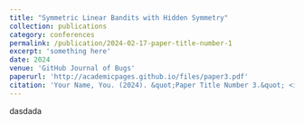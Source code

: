 ```yaml
---
title: "Symmetric Linear Bandits with Hidden Symmetry"
collection: publications
category: conferences
permalink: /publication/2024-02-17-paper-title-number-1
excerpt: 'something here'
date: 2024
venue: 'GitHub Journal of Bugs'
paperurl: 'http://academicpages.github.io/files/paper3.pdf'
citation: 'Your Name, You. (2024). &quot;Paper Title Number 3.&quot; <i>GitHub Journal of Bugs</i>. 1(3).'
---
```


dasdada
